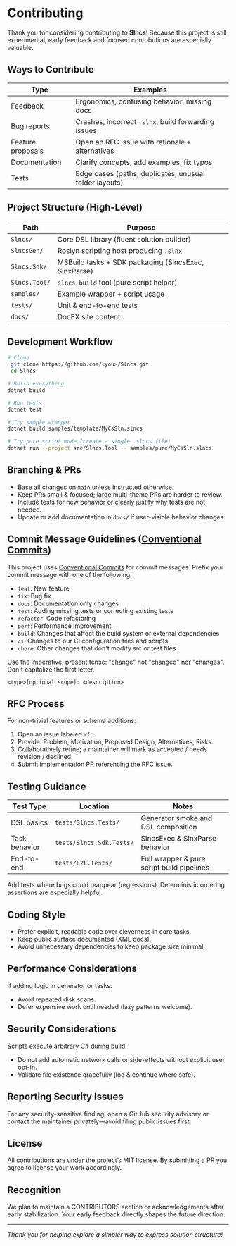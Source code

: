 # Contributing

Thank you for considering contributing to **Slncs**! Because this project is still experimental, early feedback and focused contributions are especially valuable.

## Ways to Contribute
| Type | Examples |
|------|----------|
| Feedback | Ergonomics, confusing behavior, missing docs |
| Bug reports | Crashes, incorrect `.slnx`, build forwarding issues |
| Feature proposals | Open an RFC issue with rationale + alternatives |
| Documentation | Clarify concepts, add examples, fix typos |
| Tests | Edge cases (paths, duplicates, unusual folder layouts) |

## Project Structure (High-Level)
| Path | Purpose |
|------|---------|
| `Slncs/` | Core DSL library (fluent solution builder) |
| `SlncsGen/` | Roslyn scripting host producing `.slnx` |
| `Slncs.Sdk/` | MSBuild tasks + SDK packaging (SlncsExec, SlnxParse) |
| `Slncs.Tool/` | `slncs-build` tool (pure script helper) |
| `samples/` | Example wrapper + script usage |
| `tests/` | Unit & end-to-end tests |
| `docs/` | DocFX site content |

## Development Workflow
```bash
# Clone
 git clone https://github.com/<you>/Slncs.git
 cd Slncs

# Build everything
dotnet build

# Run tests
dotnet test

# Try sample wrapper
dotnet build samples/template/MyCsSln.slncs

# Try pure script mode (create a single .slncs file)
dotnet run --project src/Slncs.Tool -- samples/pure/MyCsSln.slncs
```

## Branching & PRs
- Base all changes on `main` unless instructed otherwise.
- Keep PRs small & focused; large multi-theme PRs are harder to review.
- Include tests for new behavior or clearly justify why tests are not needed.
- Update or add documentation in `docs/` if user-visible behavior changes.

## Commit Message Guidelines ([Conventional Commits](https://www.conventionalcommits.org/en/v1.0.0/))
This project uses [Conventional Commits](https://www.conventionalcommits.org/en/v1.0.0/) for commit messages.
Prefix your commit message with one of the following:
- `feat`: New feature
- `fix`: Bug fix
- `docs`: Documentation only changes
- `test`: Adding missing tests or correcting existing tests
- `refactor`: Code refactoring
- `perf`: Performance improvement
- `build`: Changes that affect the build system or external dependencies
- `ci`: Changes to our CI configuration files and scripts
- `chore`: Other changes that don't modify src or test files

Use the imperative, present tense: "change" not "changed" nor "changes".
Don't capitalize the first letter.

```
<type>[optional scope]: <description>
```

## RFC Process
For non-trivial features or schema additions:
1. Open an issue labeled `rfc`.
2. Provide: Problem, Motivation, Proposed Design, Alternatives, Risks.
3. Collaboratively refine; a maintainer will mark as accepted / needs revision / declined.
4. Submit implementation PR referencing the RFC issue.

## Testing Guidance
| Test Type | Location | Notes |
|-----------|----------|-------|
| DSL basics | `tests/Slncs.Tests/` | Generator smoke and DSL composition |
| Task behavior | `tests/Slncs.Sdk.Tests/` | SlncsExec & SlnxParse behavior |
| End-to-end | `tests/E2E.Tests/` | Full wrapper & pure script build pipelines |

Add tests where bugs could reappear (regressions). Deterministic ordering assertions are especially helpful.

## Coding Style
- Prefer explicit, readable code over cleverness in core tasks.
- Keep public surface documented (XML docs).
- Avoid unnecessary dependencies to keep package size minimal.

## Performance Considerations
If adding logic in generator or tasks:
- Avoid repeated disk scans.
- Defer expensive work until needed (lazy patterns welcome).

## Security Considerations
Scripts execute arbitrary C# during build:
- Do not add automatic network calls or side-effects without explicit user opt-in.
- Validate file existence gracefully (log & continue where safe).

## Reporting Security Issues
For any security-sensitive finding, open a GitHub security advisory or contact the maintainer privately—avoid filing public issues first.

## License
All contributions are under the project’s MIT license. By submitting a PR you agree to license your work accordingly.

## Recognition
We plan to maintain a CONTRIBUTORS section or acknowledgements after early stabilization. Your early feedback directly shapes the future direction.

---
*Thank you for helping explore a simpler way to express solution structure!*
